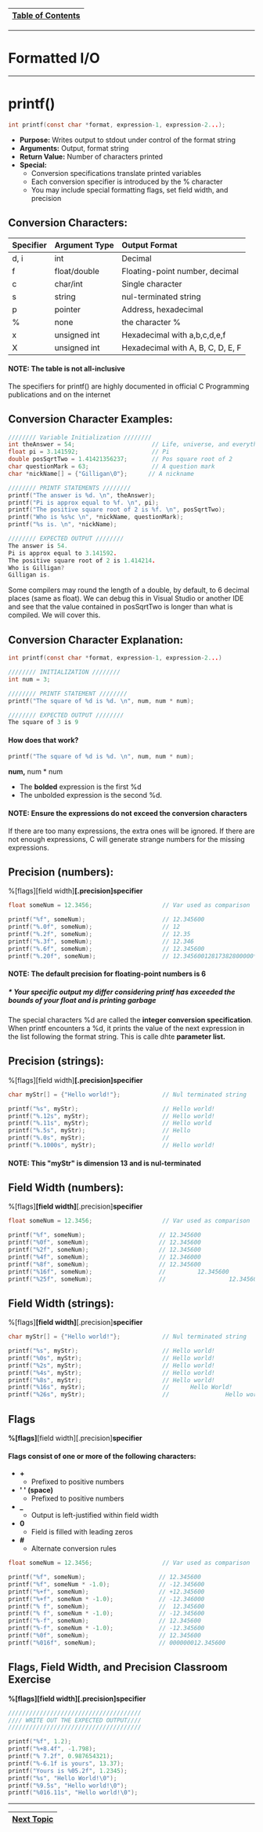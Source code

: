 |[Table of Contents](/00-Table-of-Contents.md)|
|---|

---

# Formatted I/O

---

# printf\(\)

```c
int printf(const char *format, expression-1, expression-2...);
```

* **Purpose:** Writes output to stdout under control of the format string
* **Arguments:** Output, format string
* **Return Value:** Number of characters printed
* **Special:**
  * Conversion specifications translate printed variables
  * Each conversion specifier is introduced by the % character
  * You may include special formatting flags, set field width, and precision

## Conversion Characters:

| **Specifier** | **Argument Type** | **Output Format** |
| :--- | :--- | :--- |
| d, i | int | Decimal |
| f | float/double | Floating-point number, decimal |
| c | char/int | Single character |
| s | string | nul-terminated string |
| p | pointer | Address, hexadecimal |
| % | none | the character % |
| x | unsigned int | Hexadecimal with a,b,c,d,e,f |
| X | unsigned int | Hexadecimal with A, B, C, D, E, F |

#### NOTE: The table is not all-inclusive

The specifiers for printf\(\) are highly documented in official C Programming publications and on the internet

## Conversion Character Examples:

```c
//////// Variable Initialization ////////
int theAnswer = 54;                      // Life, universe, and everything
float pi = 3.141592;                     // Pi
double posSqrtTwo = 1.41421356237;       // Pos square root of 2
char questionMark = 63;                  // A question mark
char *nickName[] = {"Gilligan\0"};      // A nickname

//////// PRINTF STATEMENTS ////////
printf("The answer is %d. \n", theAnswer);
printf("Pi is approx equal to %f. \n", pi);
printf("The positive square root of 2 is %f. \n", posSqrtTwo);
printf("Who is %s%c \n", *nickName, questionMark);
printf("%s is. \n", *nickName);

//////// EXPECTED OUTPUT ////////
The answer is 54.
Pi is approx equal to 3.141592.
The positive square root of 2 is 1.414214.
Who is Gilligan?
Gilligan is.
```

Some compilers may round the length of a double, by default, to 6 decimal places \(same as float\). We can debug this in Visual Studio or another IDE and see that the value contained in posSqrtTwo is longer than what is compiled. We will cover this.

## Conversion Character Explanation:

```c
int printf(const char *format, expression-1, expression-2...)
```

```c
//////// INITIALIZATION ////////
int num = 3;

//////// PRINTF STATEMENT ////////
printf("The square of %d is %d. \n", num, num * num);

//////// EXPECTED OUTPUT ////////
The square of 3 is 9
```

#### How does that work?

```c
printf("The square of %d is %d. \n", num, num * num);
```

**num,** num \* num

* The **bolded** expression is the first %d
* The unbolded expression is the second %d. 

#### NOTE: Ensure the expressions do not exceed the conversion characters

If there are too many expressions, the extra ones will be ignored. If there are not enough expressions, C will generate strange numbers for the missing expressions.

## Precision \(numbers\):

%\[flags\]\[field width\]**\[.precision\]specifier**

```c
float someNum = 12.3456;                    // Var used as comparison

printf("%f", someNum);                      // 12.345600
printf("%.0f", someNum);                    // 12
printf("%.2f", someNum);                    // 12.35
printf("%.3f", someNum);                    // 12.346
printf("%.6f", someNum);                    // 12.345600
printf("%.20f", someNum);                   // 12.34560012817382800000*
```

#### NOTE: The default precision for floating-point numbers is 6

##### \* Your specific output my differ considering printf has exceeded the bounds of your float and is printing garbage

The special characters %d are called the **integer conversion specification**. When printf encounters a %d, it prints the value of the next expression in the list following the format string. This is calle dhte **parameter list.**

## Precision \(strings\):

%\[flags\]\[field width\]**\[.precision\]specifier**

```c
char myStr[] = {"Hello world!"};            // Nul terminated string

printf("%s", myStr);                        // Hello world!
printf("%.12s", myStr);                     // Hello world!
printf("%.11s", myStr);                     // Hello world
printf("%.5s", myStr);                      // Hello
printf("%.0s", myStr);                      //
printf("%.1000s", myStr);                   // Hello world!
```

#### NOTE: This "myStr" is dimension 13 and is nul-terminated

## Field Width \(numbers\):

%\[flags\]**\[field width\]**\[.precision\]**specifier**

```c
float someNum = 12.3456;                    // Var used as comparison

printf("%f", someNum);                     // 12.345600
printf("%0f", someNum);                    // 12.345600
printf("%2f", someNum);                    // 12.345600
printf("%4f", someNum);                    // 12.346000
printf("%8f", someNum);                    // 12.345600
printf("%16f", someNum);                   //         12.345600                (8 positions)
printf("%25f", someNum);                   //                  12.345600       (17 positions)
```

## Field Width \(strings\):

%\[flags\]**\[field width\]**\[.precision\]**specifier**

```c
char myStr[] = {"Hello world!"};            // Nul terminated string

printf("%s", myStr);                        // Hello world!
printf("%0s", myStr);                       // Hello world!
printf("%2s", myStr);                       // Hello world!
printf("%4s", myStr);                       // Hello world!
printf("%8s", myStr);                       // Hello world!
printf("%16s", myStr);                      //      Hello World!            (5 positions)
printf("%26s", myStr);                      //                Hello world!  (15 positions)
```

## Flags

**%\[flags\]**\[field width\]\[.precision\]**specifier**

#### Flags consist of one or more of the following characters:

* **+**
  * Prefixed to positive numbers
* **' ' \(space\)**
  * Prefixed to positive numbers
* **\_**
  * Output is left-justified within field width
* **0**
  * Field is filled with leading zeros
* **\#**
  * Alternate conversion rules

```c
float someNum = 12.3456;                    // Var used as comparison

printf("%f", someNum);                     // 12.345600
printf("%f", someNum * -1.0);              // -12.345600
printf("%+f", someNum);                    // +12.345600
printf("%+f", someNum * -1.0);             // -12.346000
printf("% f", someNum);                    //  12.345600
printf("% f", someNum * -1.0);             // -12.345600    
printf("%-f", someNum);                    // 12.345600  
printf("%-f", someNum * -1.0);             // -12.345600  
printf("%0f", someNum);                    // 12.345600  
printf("%016f", someNum);                  // 000000012.345600
```

## Flags, Field Width, and Precision Classroom Exercise

**%\[flags\]\[field width\]\[.precision\]specifier**

```c
//////////////////////////////////////
//// WRITE OUT THE EXPECTED OUTPUT////
//////////////////////////////////////

printf("%f", 1.2);
printf("%+8.4f", -1.798);
printf("% 7.2f", 0.987654321);
printf("%-6.1f is yours", 13.37);
printf("Yours is %05.2f", 1.2345);
printf("%s", "Hello World!\0");
printf("%9.5s", "Hello world!\0");
printf("%016.11s", "Hello world!\0");
```

---

|[Next Topic](/04_IO_part_1/07_scanf.md)|
|---|

